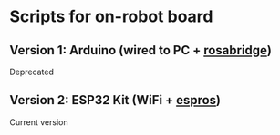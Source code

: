 # Scripts for on-robot board

## Version 1: Arduino (wired to PC + [rosabridge](https://github.com/ecostech/rosabridge))

Deprecated

## Version 2: ESP32 Kit (WiFi + [espros](https://github.com/agnunez/espros))

Current version